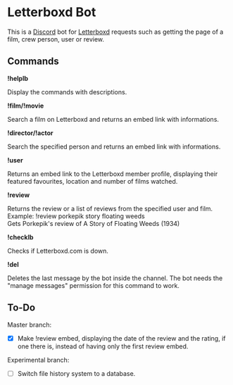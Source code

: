 # Letterboxd Bot

This is a [Discord](https://discordapp.com/) bot for [Letterboxd](https://letterboxd.com/) requests such as getting the page of a film, crew person, user or review.

## Commands

**!helplb**

Display the commands with descriptions.

**!film/!movie**

Search a film on Letterboxd and returns an embed link with informations.

**!director/!actor**

Search the specified person and returns an embed link with informations.

**!user**

Returns an embed link to the Letterboxd member profile, displaying their featured favourites, location and number of films watched.

**!review**

Returns the review or a list of reviews from the specified user and film.  
Example: !review porkepik story floating weeds  
Gets Porkepik's review of A Story of Floating Weeds (1934)

**!checklb**

Checks if Letterboxd.com is down.

**!del**

Deletes the last message by the bot inside the channel. The bot needs the "manage messages" permission for this command to work.

## To-Do

Master branch:  
- [x] Make !review embed, displaying the date of the review and the rating, if one there is, instead of having only the first review embed.

Experimental branch:  
- [ ] Switch file history system to a database.
